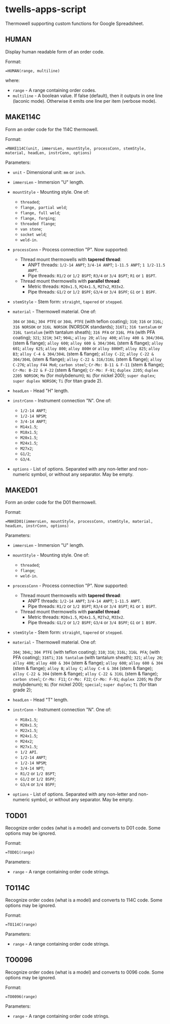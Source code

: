 # twells-apps-script
Thermowell supporting custom functions for Google Spreadsheet.

## HUMAN
Display human readable form of an order code.

Format:

`=HUMAN(range, multiline)`

where:

- `range` - A range containing order codes.
- `multiline` - A boolean value. If false (default), then it outputs in one line (laconic mode).
Otherwise it emits one line per item (verbose mode).



## MAKE114C
Form an order code for the 114C thermowell.

Format:

`=MAKE114C(unit, immersLen, mountStyle, processConn, stemStyle, material, headLen, instrConn, options)`

Parameters:

- `unit` - Dimensional unit: `mm` or `inch`.
- `immersLen` - Immersion "U" length.
- `mountStyle` - Mounting style. One of:
  - `threaded`;
  - `flange, partial weld`;
  - `flange, full weld`;
  - `flange, forging`;
  - `threaded flange`;
  - `van stone`;
  - `socket weld`;
  - `weld-in`.
- `processConn` - Process connection "P". Now supported:
  - Thread mount thermowells with **tapered thread**:
    - ANPT threads:
	  `1/2-14 ANPT`; `3/4-14 ANPT`; `1-11.5 ANPT`; `1 1/2-11.5 ANPT`.
	- Pipe threads:
	  `R1/2` or `1/2 BSPT`;
	  `R3/4` or `3/4 BSPT`;
	  `R1` or `1 BSPT`.
  - Thread mount thermowells with **parallel thread**:
	- Metric threads:
      `M20x1.5`, `M24x1.5`, `M27x2`, `M33x2`.
	- Pipe threads:
	  `G1/2` or `1/2 BSPF`;
	  `G3/4` or `3/4 BSPF`;
	  `G1` or `1 BSPF`.
  <!-- TO-DO: Flange mount thermowells -->
  <!-- TO-DO: Flange mount thermowells -->
  <!-- TO-DO: Threaded flange -->
  <!-- TO-DO: Van stone / Lap flange thermowells -->
  <!-- TO-DO: Weld mount thermowells - socket weld -->
  <!-- TO-DO: Weld mount - weld-in thermowells -->
  <!-- TO-DO: Weld mount thermowells - DIN form 4 -->
- `stemStyle` - Stem form: `straight`, `tapered` or `stepped`.
- `material` - Thermowell material. One of:

  `304` or `304L`; `304 PTFE` or `304L PTFE` (with teflon coating); `310`;
  `316` or `316L`; `316 NORSOK` or `316L NORSOK` (NORSOK standards);
  `316Ti`;
  `316 tantalum`  or `316L tantalum` (with tantalum sheath);
  `316 PFA` or `316L PFA` (with PFA coating);
  `321`; `321H`; `347`; `904L`;
  `alloy 20`; `alloy 400`; `alloy 400 & 304/304L` (stem & flange);
  `alloy 600`; `alloy 600 & 304/304L` (stem & flange);
  `alloy 601`; `alloy 625`;
  `alloy 800`; `alloy 800H` or `alloy 800HT`; `alloy 825`;
  `alloy B3`;
  `alloy C-4 & 304/304L` (stem & flange);
  `alloy C-22`; `alloy C-22 & 304/304L` (stem & flange);
  `alloy C-22 & 316/316L` (stem & flange);
  `alloy C-276`;
  `alloy F44 Mo6`;
  `carbon steel`;
  `Cr-Mo: B-11 & F-11` (stem & flange);
  `Cr-Mo: B-22 & F-22` (stem & flange);
  `Cr-Mo: F-91`;
  `duplex 2205`; `duplex 2205 NORSOK`;
  `Mo` (for molybdenum); `Ni` (for nickel 200);
  `super duplex`; `super duplex NORSOK`; `Ti` (for titan grade 2).
- `headLen` - Head "H" length.
- `instrConn` - Instrument connection "N". One of:
  - `1/2-14 ANPT`;
  - `1/2-14 NPSM`;
  - `3/4-14 ANPT`;
  - `M14x1.5`;
  - `M18x1.5`;
  - `M20x1.5`;
  - `M24x1.5`;
  - `M27x2`;
  - `G1/2`;
  - `G3/4`.
- `options` - List of options. Separated with any non-letter and non-numeric symbol, or without any separator. May be empty.



## MAKED01
Form an order code for the D01 thermowell.

Format:

`=MAKED01(immersLen, mountStyle, processConn, stemStyle, material, headLen, instrConn, options)`

Parameters:

- `immersLen` - Immersion "U" length.
- `mountStyle` - Mounting style. One of:
  - `threaded`;
  - `flange`;
  - `weld-in`.
- `processConn` - Process connection "P". Now supported:
  - Thread mount thermowells with **tapered thread**:
    - ANPT threads:
	  `1/2-14 ANPT`; `3/4-14 ANPT`; `1-11.5 ANPT`.
	- Pipe threads:
	  `R1/2` or `1/2 BSPT`;
	  `R3/4` or `3/4 BSPT`;
	  `R1` or `1 BSPT`.
  - Thread mount thermowells with **parallel thread**:
	- Metric threads:
      `M20x1.5`, `M24x1.5`, `M27x2`, `M33x2`.
	- Pipe threads:
	  `G1/2` or `1/2 BSPF`;
	  `G3/4` or `3/4 BSPF`;
	  `G1` or `1 BSPF`.
  <!-- TO-DO: Weld-in thermowells -->
  <!-- TO-DO: Flange mount thermowells -->
- `stemStyle` - Stem form: `straight`, `tapered` or `stepped`.
- `material` - Thermowell material. One of:

  `304`; `304L`; `304 PTFE` (with teflon coating); `310`;
  `316`; `316L`; `316L PFA`; (with PFA coating);
  `316Ti`; `316 tantalum` (with tantalum sheath); `321`;
  `alloy 20`;
  `alloy 400`; `alloy 400 & 304` (stem & flange);
  `alloy 600`; `alloy 600 & 304` (stem & flange);
  `alloy B`;
  `alloy C`; `alloy C-4 & 304` (stem & flange);
  `alloy C-22 & 304` (stem & flange);
  `alloy C-22 & 316L` (stem & flange);
  `carbon steel`; `Cr-Mo: F11`; `Cr-Mo: F22`; `Cr-Mo: F-91`; `duplex 2205`;
  `Mo` (for molybdenum); `Ni` (for nickel 200);
  `special`; `super duplex`; `Ti` (for titan grade 2);
- `headLen` - Head "T" length.
- `instrConn` - Instrument connection "N". One of:
  + `M18x1.5`;
  + `M20x1.5`;
  + `M22x1.5`;
  + `M24x1.5`;
  + `M24x2`;
  + `M27x1.5`;
  + `1/2 API`.
  + `1/2-14 ANPT`;
  + `1/2-14 NPSM`;
  + `3/4-14 NPT`;
  + `R1/2` or `1/2 BSPT`;
  + `G1/2` or `1/2 BSPF`;
  + `G3/4` or `3/4 BSPF`;
- `options` - List of options. Separated with any non-letter and non-numeric symbol, or without any separator. May be empty.



## TOD01
Recognize order codes (what is a model) and converts to D01 code. Some options may be ignored.

Format:

`=TOD01(range)`

Parameters:

- `range` - A range containing order code strings.



## TO114C
Recognize order codes (what is a model) and converts to 114C code. Some options may be ignored.

Format:

`=TO114C(range)`

Parameters:

- `range` - A range containing order code strings.



## TO0096
Recognize order codes (what is a model) and converts to 0096 code. Some options may be ignored.

Format:

`=TO0096(range)`

Parameters:

- `range` - A range containing order code strings.
